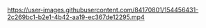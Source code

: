 
https://user-images.githubusercontent.com/84170801/154456431-2c269bc1-b2e1-4b42-aa19-ec367de12295.mp4
